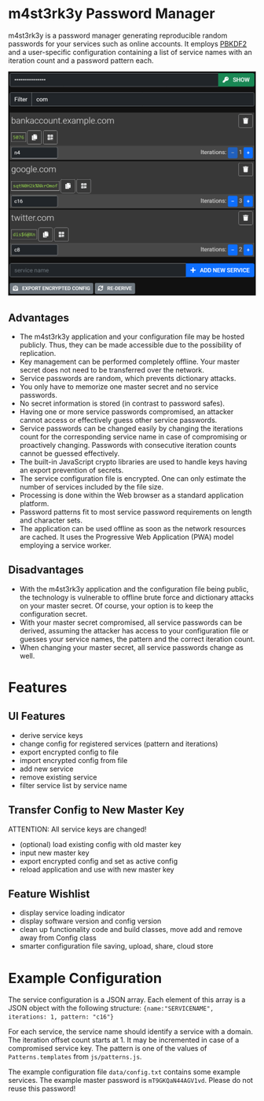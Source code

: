 # m4st3rk3y Password Manager

m4st3rk3y is a password manager generating reproducible random passwords for your services such as online accounts. It
employs [PBKDF2](https://en.wikipedia.org/wiki/PBKDF2) and a user-specific configuration containing a list of service
names with an iteration count and a password pattern each.

![Screenshot of the m4st3rk3y Application](gfx/m4st3rk3y-screenshot.png)

## Advantages

* The m4st3rk3y application and your configuration file may be hosted publicly. Thus, they can be made accessible due to
  the possibility of replication.
* Key management can be performed completely offline. Your master secret does not need to be transferred over the
  network.
* Service passwords are random, which prevents dictionary attacks.
* You only have to memorize one master secret and no service passwords.
* No secret information is stored (in contrast to password safes).
* Having one or more service passwords compromised, an attacker cannot access or effectively guess other service
  passwords.
* Service passwords can be changed easily by changing the iterations count for the corresponding service name in case of
  compromising or proactively changing. Passwords with consecutive iteration counts cannot be guessed effectively.
* The built-in JavaScript crypto libraries are used to handle keys having an export prevention of secrets.
* The service configuration file is encrypted. One can only estimate the number of services included by the file size.
* Processing is done within the Web browser as a standard application platform.
* Password patterns fit to most service password requirements on length and character sets.
* The application can be used offline as soon as the network resources are cached. It uses the Progressive Web
  Application (PWA) model employing a service worker.

## Disadvantages

* With the m4st3rk3y application and the configuration file being public, the technology is vulnerable to offline brute
  force and dictionary attacks on your master secret. Of course, your option is to keep the configuration secret.
* With your master secret compromised, all service passwords can be derived, assuming the attacker has access to your
  configuration file or guesses your service names, the pattern and the correct iteration count.
* When changing your master secret, all service passwords change as well.

# Features

## UI Features

* derive service keys
* change config for registered services (pattern and iterations)
* export encrypted config to file
* import encrypted config from file
* add new service
* remove existing service
* filter service list by service name

## Transfer Config to New Master Key

ATTENTION: All service keys are changed!

* (optional) load existing config with old master key
* input new master key
* export encrypted config and set as active config
* reload application and use with new master key

## Feature Wishlist

* display service loading indicator
* display software version and config version
* clean up functionality code and build classes, move add and remove away from Config class
* smarter configuration file saving, upload, share, cloud store

# Example Configuration

The service configuration is a JSON array. Each element of this array is a JSON object with the following structure:
`{name:"SERVICENAME", iterations: 1, pattern: "c16"}`

For each service, the service name should identify a service with a domain. The iteration offset count starts at 1. It
may be incremented in case of a compromised service key. The pattern is one of the values of `Patterns.templates`
from `js/patterns.js`.

The example configuration file `data/config.txt` contains some example services. The example master password
is `mT9GKQaN44AGV1vd`. Please do not reuse this password!
